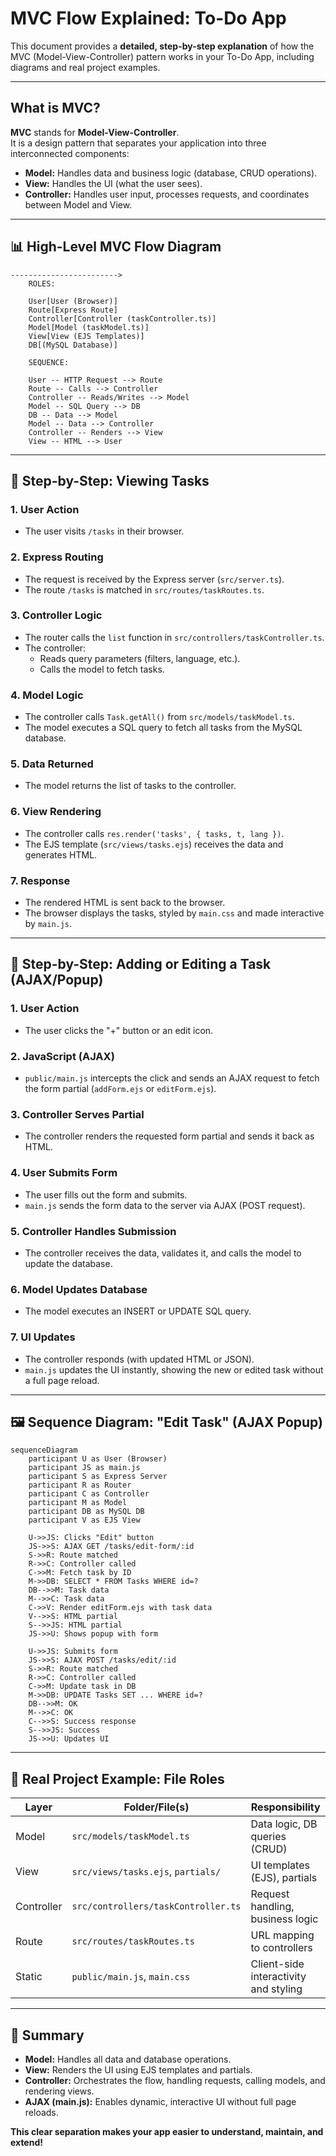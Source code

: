 # MVC Flow Explained: To-Do App

This document provides a **detailed, step-by-step explanation** of how the MVC (Model-View-Controller) pattern works in your To-Do App, including diagrams and real project examples.

---

## What is MVC?

**MVC** stands for **Model-View-Controller**.  
It is a design pattern that separates your application into three interconnected components:

- **Model:** Handles data and business logic (database, CRUD operations).
- **View:** Handles the UI (what the user sees).
- **Controller:** Handles user input, processes requests, and coordinates between Model and View.

---

## 📊 High-Level MVC Flow Diagram

```FLOWCHART
------------------------>
    ROLES:

    User[User (Browser)]
    Route[Express Route]
    Controller[Controller (taskController.ts)]
    Model[Model (taskModel.ts)]
    View[View (EJS Templates)]
    DB[(MySQL Database)]

    SEQUENCE:

    User -- HTTP Request --> Route
    Route -- Calls --> Controller
    Controller -- Reads/Writes --> Model
    Model -- SQL Query --> DB
    DB -- Data --> Model
    Model -- Data --> Controller
    Controller -- Renders --> View
    View -- HTML --> User
```

---

## 🧭 Step-by-Step: Viewing Tasks

### 1. User Action

- The user visits `/tasks` in their browser.

### 2. Express Routing

- The request is received by the Express server (`src/server.ts`).
- The route `/tasks` is matched in `src/routes/taskRoutes.ts`.

### 3. Controller Logic

- The router calls the `list` function in `src/controllers/taskController.ts`.
- The controller:
  - Reads query parameters (filters, language, etc.).
  - Calls the model to fetch tasks.

### 4. Model Logic

- The controller calls `Task.getAll()` from `src/models/taskModel.ts`.
- The model executes a SQL query to fetch all tasks from the MySQL database.

### 5. Data Returned

- The model returns the list of tasks to the controller.

### 6. View Rendering

- The controller calls `res.render('tasks', { tasks, t, lang })`.
- The EJS template (`src/views/tasks.ejs`) receives the data and generates HTML.

### 7. Response

- The rendered HTML is sent back to the browser.
- The browser displays the tasks, styled by `main.css` and made interactive by `main.js`.

---

## 🧭 Step-by-Step: Adding or Editing a Task (AJAX/Popup)

### 1. User Action

- The user clicks the "+" button or an edit icon.

### 2. JavaScript (AJAX)

- `public/main.js` intercepts the click and sends an AJAX request to fetch the form partial (`addForm.ejs` or `editForm.ejs`).

### 3. Controller Serves Partial

- The controller renders the requested form partial and sends it back as HTML.

### 4. User Submits Form

- The user fills out the form and submits.
- `main.js` sends the form data to the server via AJAX (POST request).

### 5. Controller Handles Submission

- The controller receives the data, validates it, and calls the model to update the database.

### 6. Model Updates Database

- The model executes an INSERT or UPDATE SQL query.

### 7. UI Updates

- The controller responds (with updated HTML or JSON).
- `main.js` updates the UI instantly, showing the new or edited task without a full page reload.

---

## 🖼️ Sequence Diagram: "Edit Task" (AJAX Popup)

```mermaid
sequenceDiagram
    participant U as User (Browser)
    participant JS as main.js
    participant S as Express Server
    participant R as Router
    participant C as Controller
    participant M as Model
    participant DB as MySQL DB
    participant V as EJS View

    U->>JS: Clicks "Edit" button
    JS->>S: AJAX GET /tasks/edit-form/:id
    S->>R: Route matched
    R->>C: Controller called
    C->>M: Fetch task by ID
    M->>DB: SELECT * FROM Tasks WHERE id=?
    DB-->>M: Task data
    M-->>C: Task data
    C->>V: Render editForm.ejs with task data
    V-->>S: HTML partial
    S-->>JS: HTML partial
    JS->>U: Shows popup with form

    U->>JS: Submits form
    JS->>S: AJAX POST /tasks/edit/:id
    S->>R: Route matched
    R->>C: Controller called
    C->>M: Update task in DB
    M->>DB: UPDATE Tasks SET ... WHERE id=?
    DB-->>M: OK
    M-->>C: OK
    C-->>S: Success response
    S-->>JS: Success
    JS->>U: Updates UI
```

---

## 🧩 Real Project Example: File Roles

| Layer       | Folder/File(s)                | Responsibility                        |
|-------------|------------------------------|---------------------------------------|
| Model       | `src/models/taskModel.ts`     | Data logic, DB queries (CRUD)         |
| View        | `src/views/tasks.ejs`, `partials/` | UI templates (EJS), partials          |
| Controller  | `src/controllers/taskController.ts` | Request handling, business logic      |
| Route       | `src/routes/taskRoutes.ts`    | URL mapping to controllers            |
| Static      | `public/main.js`, `main.css`  | Client-side interactivity and styling  |

---

## 📝 Summary

- **Model:** Handles all data and database operations.
- **View:** Renders the UI using EJS templates and partials.
- **Controller:** Orchestrates the flow, handling requests, calling models, and rendering views.
- **AJAX (main.js):** Enables dynamic, interactive UI without full page reloads.

**This clear separation makes your app easier to understand, maintain, and extend!**